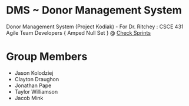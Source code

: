 # DMS ~ Donor Management System
Donor Management System (Project Kodiak) - For Dr. Ritchey : CSCE 431 Agile Team Developers { Amped Null Set } @ [Check Sprints](https://ice.jasonkolodziej.com)

# Group Members
* Jason Kolodziej
* Clayton Draughon
* Jonathan Pape
* Taylor Williamson
* Jacob Mink

